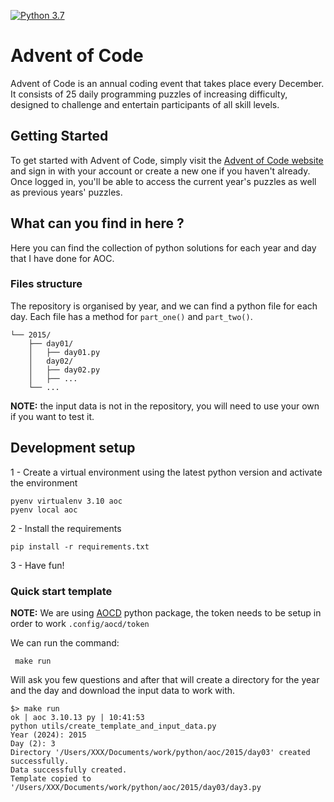 [![Python 3.7][python-shield]][python-url]

# Advent of Code

Advent of Code is an annual coding event that takes place every December. It consists of 25 daily programming puzzles of increasing difficulty, designed to challenge and entertain participants of all skill levels.

## Getting Started
To get started with Advent of Code, simply visit the [Advent of Code website](https://adventofcode.com/) and sign in with your account or create a new one if you haven't already. Once logged in, you'll be able to access the current year's puzzles as well as previous years' puzzles.

## What can you find in here ?
Here you can find the collection of python solutions for each year and day that I have done for AOC.

### Files structure
The repository is organised by year, and we can find a python file for each day.
Each file has a method for `part_one()` and `part_two()`.

```shell
└── 2015/
    ├── day01/
    │   ├── day01.py
    │   day02/
    │   ├── day02.py
    │   ├── ...
    └── ...
```

**NOTE:** the input data is not in the repository, you will need to use your own if you want to test it.

## Development setup
1 - Create a virtual environment using the latest python version and activate the environment

```shell
pyenv virtualenv 3.10 aoc
pyenv local aoc
```
2 - Install the requirements
```shell
pip install -r requirements.txt
```
3 - Have fun!

### Quick start template
**NOTE:** We are using [AOCD](https://pypi.org/project/advent-of-code-data/) python package, the token needs to be setup in order to work
`.config/aocd/token`

We can run the command:
```shell
 make run
```
Will ask you few questions and after that will create a directory for the year and the day and download the input data to work with.
```shell
$> make run                                                                                                               ok | aoc 3.10.13 py | 10:41:53
python utils/create_template_and_input_data.py
Year (2024): 2015
Day (2): 3
Directory '/Users/XXX/Documents/work/python/aoc/2015/day03' created successfully.
Data successfully created.
Template copied to '/Users/XXX/Documents/work/python/aoc/2015/day03/day3.py
```

<!-- MARKDOWN LINKS & IMAGES -->
<!-- https://www.markdownguide.org/basic-syntax/#reference-style-links -->
[python-shield]: https://img.shields.io/badge/python-3.10-blue.svg
[python-url]: https://www.python.org/downloads/release/python-3100/